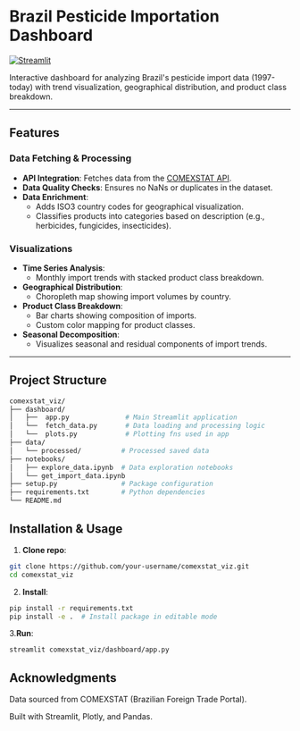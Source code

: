 # Brazil Pesticide Importation Dashboard

[![Streamlit](https://static.streamlit.io/badges/streamlit_badge_black_white.svg)](https://br-comexstat-pesticide-viz.streamlit.app/)  

Interactive dashboard for analyzing Brazil's pesticide import data (1997-today) with trend visualization, geographical distribution, and product class breakdown.

---

## Features

### **Data Fetching & Processing**
- **API Integration**: Fetches data from the [COMEXSTAT API](https://comexstat.mdic.gov.br/pt/home).
- **Data Quality Checks**: Ensures no NaNs or duplicates in the dataset.
- **Data Enrichment**:
  - Adds ISO3 country codes for geographical visualization.
  - Classifies products into categories based on description (e.g., herbicides, fungicides, insecticides).

### **Visualizations**
- **Time Series Analysis**:
  - Monthly import trends with stacked product class breakdown.
- **Geographical Distribution**:
  - Choropleth map showing import volumes by country.
- **Product Class Breakdown**:
  - Bar charts showing composition of imports.
  - Custom color mapping for product classes.
- **Seasonal Decomposition**:
  - Visualizes seasonal and residual components of import trends.

---

## Project Structure

```bash
comexstat_viz/
├── dashboard/
│   ├──  app.py              # Main Streamlit application
│   └──  fetch_data.py       # Data loading and processing logic
│   └──  plots.py            # Plotting fns used in app
├── data/
│   └── processed/          # Processed saved data
├── notebooks/
│   ├── explore_data.ipynb  # Data exploration notebooks
│   └── get_import_data.ipynb
├── setup.py                # Package configuration
├── requirements.txt        # Python dependencies
└── README.md
```

## Installation & Usage
1. **Clone repo**:
  ```bash
git clone https://github.com/your-username/comexstat_viz.git
cd comexstat_viz
```
2. **Install**:
  ```bash
pip install -r requirements.txt
pip install -e .  # Install package in editable mode
```

3.**Run**: 
  ```bash
streamlit comexstat_viz/dashboard/app.py 
```

## Acknowledgments
Data sourced from COMEXSTAT (Brazilian Foreign Trade Portal).

Built with Streamlit, Plotly, and Pandas.
